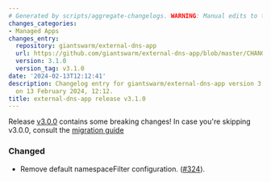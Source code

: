 ```yaml
---
# Generated by scripts/aggregate-changelogs. WARNING: Manual edits to this files will be overwritten.
changes_categories:
- Managed Apps
changes_entry:
  repository: giantswarm/external-dns-app
  url: https://github.com/giantswarm/external-dns-app/blob/master/CHANGELOG.md#310---2024-02-13
  version: 3.1.0
  version_tag: v3.1.0
date: '2024-02-13T12:12:41'
description: Changelog entry for giantswarm/external-dns-app version 3.1.0, published
  on 13 February 2024, 12:12.
title: external-dns-app release v3.1.0
---
```


Release [v3.0.0](https://github.com/giantswarm/external-dns-app/releases/tag/v3.0.0) contains some breaking changes! In case you're skipping v3.0.0, consult the [migration guide](https://github.com/giantswarm/external-dns-app/blob/main/docs/upgrading.md)
### Changed
- Remove default namespaceFilter configuration. ([#324](https://github.com/giantswarm/external-dns-app/pull/324)).
